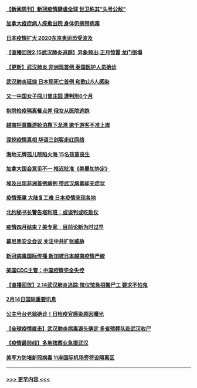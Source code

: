 #### [【新闻周刊】新冠疫情肆虐全球 世卫称其“头号公敌”](../pages/prog202/a102778196.md?t=02160722) 
#### [加拿大疫症病人痊愈出院 身体仍携带病毒](../pages/prog202/a102778061.md?t=02160722) 
#### [日本疫情扩大 2020东京奥运恐受波及](../pages/prog202/a102778049.md?t=02160722) 
#### [【直播回放2.15武汉肺炎追踪】异象频出:正月惊雷 龙门倒塌](../pages/prog202/a102777974.md?t=02160722) 
#### [【更新】武汉肺炎 非洲现首例 泰国医护人员确诊](../pages/prog202/a102770740.md?t=02160722) 
#### [武汉肺炎延烧 日本现死亡首例 和歌山5人感染](../pages/prog202/a102777815.md?t=02160722) 
#### [又一中国女子闯川普庄园 遭判刑6个月](../pages/prog202/a102777673.md?t=02160722) 
#### [抱怨检疫隔离餐点差 俄女从医院逃跑](../pages/prog202/a102777667.md?t=02160722) 
#### [越南拒意籍游轮泊靠下龙湾 逾千游客不准上岸](../pages/prog202/a102777646.md?t=02160722) 
#### [深挖疫情真相 华语三剑客走红网络](../pages/prog202/a102777624.md?t=02160722) 
#### [海地无牌孤儿院陷火海 15名孩童丧生](../pages/prog202/a102777620.md?t=02160722) 
#### [加拿大国会意见不一 推迟批准《美墨加协定》](../pages/prog202/a102777575.md?t=02160722) 
#### [埃及出现非洲首例病例 带武汉病毒却无症状](../pages/prog202/a102777559.md?t=02160722) 
#### [疫情笼罩 大陆复工难 日本疫情突现各地](../pages/prog202/a102777455.md?t=02160722) 
#### [北约秘书长警告塔利班：或谈判或吃败仗](../pages/prog202/a102777442.md?t=02160722) 
#### [疫情四月结束？美专家﹕目前论断为时过早](../pages/prog202/a102777248.md?t=02160722) 
#### [慕尼黑安全会议 关注中共扩张威胁](../pages/prog202/a102777254.md?t=02160722) 
#### [新冠病毒国际传播 新加坡日本越南疫情严峻](../pages/prog202/a102777245.md?t=02160722) 
#### [美国CDC主管：中国疫情完全失控](../pages/prog202/a102777236.md?t=02160722) 
#### [【直播回放】2.14武汉肺炎追踪:殡仪馆急招搬尸工 要求不怕鬼](../pages/prog202/a102777141.md?t=02160722) 
#### [2月14日国际重要讯息](../pages/prog202/a102777073.md?t=02160722) 
#### [公主号台老翁确诊！日检疫官感染原因曝光](../pages/prog202/a102777075.md?t=02160722) 
#### [【全球疫情直击】武汉肺炎病毒源头确定 多省殡葬队赴武汉收尸](../pages/prog202/a102777026.md?t=02160722) 
#### [【疫情最前线】多地殡葬业急援武汉](../pages/prog202/a102776986.md?t=02160722) 
#### [美军方防堵新冠病毒 11座国际机场旁将设隔离区](../pages/prog202/a102776870.md?t=02160722) 

----
#### [ >>> 更早内容 <<< ](../indexes/prog202-earlier.md)
